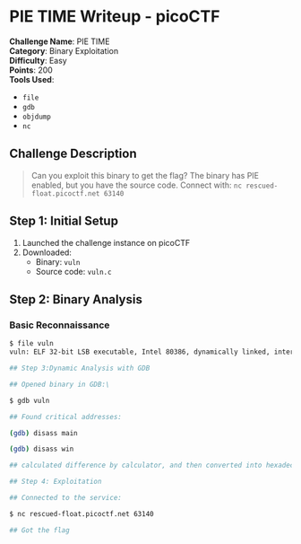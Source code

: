 # PIE TIME Writeup - picoCTF

**Challenge Name**: PIE TIME  
**Category**: Binary Exploitation  
**Difficulty**: Easy  
**Points**: 200  
**Tools Used**: 
- `file`
- `gdb`
- `objdump`
- `nc`

## Challenge Description
> Can you exploit this binary to get the flag? The binary has PIE enabled, but you have the source code.
> Connect with: `nc rescued-float.picoctf.net 63140`

## Step 1: Initial Setup
1. Launched the challenge instance on picoCTF
2. Downloaded:
   - Binary: `vuln`
   - Source code: `vuln.c`

## Step 2: Binary Analysis
### Basic Reconnaissance
```bash
$ file vuln
vuln: ELF 32-bit LSB executable, Intel 80386, dynamically linked, interpreter /lib/ld-linux.so.2, BuildID[sha1]=..., for GNU/Linux 3.2.0, not stripped

## Step 3:Dynamic Analysis with GDB

## Opened binary in GDB:\

$ gdb vuln

## Found critical addresses:

(gdb) disass main

(gdb) disass win

## calculated difference by calculator, and then converted into hexadecimal

## Step 4: Exploitation

## Connected to the service:

$ nc rescued-float.picoctf.net 63140

## Got the flag
